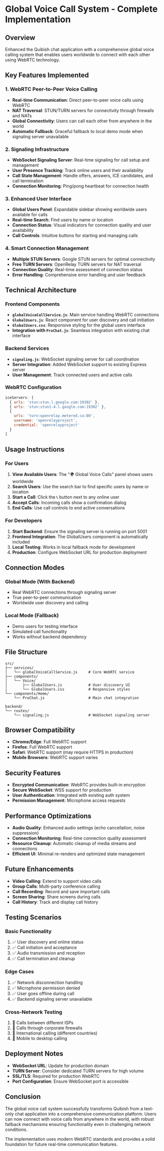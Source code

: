 # Global Voice Call System - Complete Implementation

## Overview
Enhanced the Quibish chat application with a comprehensive global voice calling system that enables users worldwide to connect with each other using WebRTC technology.

## Key Features Implemented

### 1. WebRTC Peer-to-Peer Voice Calling
- **Real-time Communication**: Direct peer-to-peer voice calls using WebRTC
- **NAT Traversal**: STUN/TURN servers for connectivity through firewalls and NATs
- **Global Connectivity**: Users can call each other from anywhere in the world
- **Automatic Fallback**: Graceful fallback to local demo mode when signaling server unavailable

### 2. Signaling Infrastructure
- **WebSocket Signaling Server**: Real-time signaling for call setup and management
- **User Presence Tracking**: Track online users and their availability
- **Call State Management**: Handle offers, answers, ICE candidates, and call termination
- **Connection Monitoring**: Ping/pong heartbeat for connection health

### 3. Enhanced User Interface
- **Global Users Panel**: Expandable sidebar showing worldwide users available for calls
- **Real-time Search**: Find users by name or location
- **Connection Status**: Visual indicators for connection quality and user availability
- **Call Controls**: Intuitive buttons for starting and managing calls

### 4. Smart Connection Management
- **Multiple STUN Servers**: Google STUN servers for optimal connectivity
- **Free TURN Servers**: OpenRelay TURN servers for NAT traversal
- **Connection Quality**: Real-time assessment of connection status
- **Error Handling**: Comprehensive error handling and user feedback

## Technical Architecture

### Frontend Components
- **`globalVoiceCallService.js`**: Main service handling WebRTC connections
- **`GlobalUsers.js`**: React component for user discovery and call initiation
- **`GlobalUsers.css`**: Responsive styling for the global users interface
- **Integration with `ProChat.js`**: Seamless integration with existing chat interface

### Backend Services
- **`signaling.js`**: WebSocket signaling server for call coordination
- **Server Integration**: Added WebSocket support to existing Express server
- **User Management**: Track connected users and active calls

### WebRTC Configuration
```javascript
iceServers: [
  { urls: 'stun:stun.l.google.com:19302' },
  { urls: 'stun:stun1-4.l.google.com:19302' },
  {
    urls: 'turn:openrelay.metered.ca:80',
    username: 'openrelayproject',
    credential: 'openrelayproject'
  }
]
```

## Usage Instructions

### For Users
1. **View Available Users**: The "🌍 Global Voice Calls" panel shows users worldwide
2. **Search Users**: Use the search bar to find specific users by name or location
3. **Start a Call**: Click the 📞 button next to any online user
4. **Accept Calls**: Incoming calls show a confirmation dialog
5. **End Calls**: Use call controls to end active conversations

### For Developers
1. **Start Backend**: Ensure the signaling server is running on port 5001
2. **Frontend Integration**: The GlobalUsers component is automatically included
3. **Local Testing**: Works in local fallback mode for development
4. **Production**: Configure WebSocket URL for production deployment

## Connection Modes

### Global Mode (With Backend)
- Real WebRTC connections through signaling server
- True peer-to-peer communication
- Worldwide user discovery and calling

### Local Mode (Fallback)
- Demo users for testing interface
- Simulated call functionality
- Works without backend dependency

## File Structure
```
src/
├── services/
│   └── globalVoiceCallService.js     # Core WebRTC service
├── components/
│   └── Voice/
│       ├── GlobalUsers.js            # User discovery UI
│       └── GlobalUsers.css           # Responsive styles
└── components/Home/
    └── ProChat.js                    # Main chat integration

backend/
└── routes/
    └── signaling.js                  # WebSocket signaling server
```

## Browser Compatibility
- **Chrome/Edge**: Full WebRTC support
- **Firefox**: Full WebRTC support
- **Safari**: WebRTC support (may require HTTPS in production)
- **Mobile Browsers**: WebRTC support varies

## Security Features
- **Encrypted Communication**: WebRTC provides built-in encryption
- **Secure WebSocket**: WSS support for production
- **User Authentication**: Integrated with existing auth system
- **Permission Management**: Microphone access requests

## Performance Optimizations
- **Audio Quality**: Enhanced audio settings (echo cancellation, noise suppression)
- **Connection Monitoring**: Real-time connection quality assessment
- **Resource Cleanup**: Automatic cleanup of media streams and connections
- **Efficient UI**: Minimal re-renders and optimized state management

## Future Enhancements
- **Video Calling**: Extend to support video calls
- **Group Calls**: Multi-party conference calling
- **Call Recording**: Record and save important calls
- **Screen Sharing**: Share screens during calls
- **Call History**: Track and display call history

## Testing Scenarios

### Basic Functionality
1. ✅ User discovery and online status
2. ✅ Call initiation and acceptance
3. ✅ Audio transmission and reception
4. ✅ Call termination and cleanup

### Edge Cases
1. ✅ Network disconnection handling
2. ✅ Microphone permission denied
3. ✅ User goes offline during call
4. ✅ Backend signaling server unavailable

### Cross-Network Testing
1. 🔄 Calls between different ISPs
2. 🔄 Calls through corporate firewalls
3. 🔄 International calling (different countries)
4. 🔄 Mobile to desktop calling

## Deployment Notes
- **WebSocket URL**: Update for production domain
- **TURN Server**: Consider dedicated TURN servers for high volume
- **SSL/TLS**: Required for production WebRTC
- **Port Configuration**: Ensure WebSocket port is accessible

## Conclusion
The global voice call system successfully transforms Quibish from a text-only chat application into a comprehensive communication platform. Users can now connect with voice calls from anywhere in the world, with robust fallback mechanisms ensuring functionality even in challenging network conditions.

The implementation uses modern WebRTC standards and provides a solid foundation for future real-time communication features.